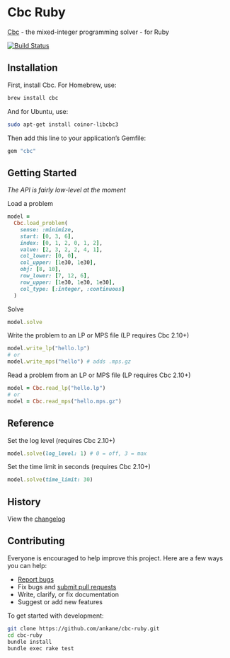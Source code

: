 # Cbc Ruby

[Cbc](https://github.com/coin-or/Cbc) - the mixed-integer programming solver - for Ruby

[![Build Status](https://github.com/ankane/cbc-ruby/workflows/build/badge.svg?branch=master)](https://github.com/ankane/cbc-ruby/actions)

## Installation

First, install Cbc. For Homebrew, use:

```sh
brew install cbc
```

And for Ubuntu, use:

```sh
sudo apt-get install coinor-libcbc3
```

Then add this line to your application’s Gemfile:

```ruby
gem "cbc"
```

## Getting Started

*The API is fairly low-level at the moment*

Load a problem

```ruby
model =
  Cbc.load_problem(
    sense: :minimize,
    start: [0, 3, 6],
    index: [0, 1, 2, 0, 1, 2],
    value: [2, 3, 2, 2, 4, 1],
    col_lower: [0, 0],
    col_upper: [1e30, 1e30],
    obj: [8, 10],
    row_lower: [7, 12, 6],
    row_upper: [1e30, 1e30, 1e30],
    col_type: [:integer, :continuous]
  )
```

Solve

```ruby
model.solve
```

Write the problem to an LP or MPS file (LP requires Cbc 2.10+)

```ruby
model.write_lp("hello.lp")
# or
model.write_mps("hello") # adds .mps.gz
```

Read a problem from an LP or MPS file (LP requires Cbc 2.10+)

```ruby
model = Cbc.read_lp("hello.lp")
# or
model = Cbc.read_mps("hello.mps.gz")
```

## Reference

Set the log level (requires Cbc 2.10+)

```ruby
model.solve(log_level: 1) # 0 = off, 3 = max
```

Set the time limit in seconds (requires Cbc 2.10+)

```ruby
model.solve(time_limit: 30)
```

## History

View the [changelog](https://github.com/ankane/cbc-ruby/blob/master/CHANGELOG.md)

## Contributing

Everyone is encouraged to help improve this project. Here are a few ways you can help:

- [Report bugs](https://github.com/ankane/cbc-ruby/issues)
- Fix bugs and [submit pull requests](https://github.com/ankane/cbc-ruby/pulls)
- Write, clarify, or fix documentation
- Suggest or add new features

To get started with development:

```sh
git clone https://github.com/ankane/cbc-ruby.git
cd cbc-ruby
bundle install
bundle exec rake test
```
